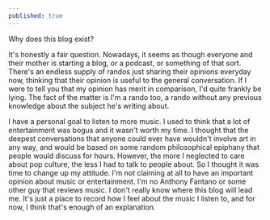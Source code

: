 ```yaml
---
published: true
---
```

Why does this blog exist?

It's honestly a fair question. Nowadays, it seems as though everyone and their mother is starting a blog, or a podcast, or something of that sort. There's an endless supply of randos just sharing their opinions everyday now, thinking that their opinion is useful to the general conversation. If I were to tell you that my opinion has merit in comparison, I'd quite frankly be lying. The fact of the matter is I'm a rando too, a rando without any previous knowledge about the subject he's writing about. 

I have a personal goal to listen to more music. I used to think that a lot of entertainment was bogus and it wasn't worth my time. I thought that the deepest conversations that anyone could ever have wouldn't involve art in any way, and would be based on some random philosophical epiphany that people would discuss for hours. However, the more I neglected to care about pop culture, the less I had to talk to people about. So I thought it was time to change up my attitude. I'm not claiming at all to have an important opinion about music or entertainment. I'm no Anthony Fantano or some other guy that reviews music. I don't really know where this blog will lead me. It's just a place to record how I feel about the music I listen to, and for now, I think that's enough of an explanation.
